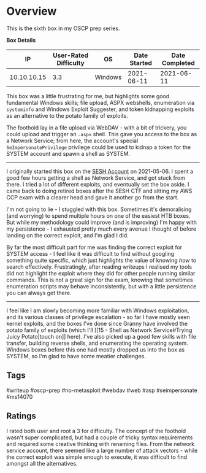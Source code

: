 # Overview

This is the sixth box in my OSCP prep series.

**Box Details**

|IP|User-Rated Difficulty|OS|Date Started|Date Completed|
|---|---|---|---|---|
|10.10.10.15|3.3|Windows|2021-06-11|2021-06-11|

This box was a little frustrating for me, but highlights some good fundamental Windows skills; file upload, ASPX webshells, enumeration via `systeminfo` and Windows Exploit Suggester, and token kidnapping exploits as an alternative to the potato family of exploits.

The foothold lay in a file upload via WebDAV - with a bit of trickery, you could upload and trigger an `.aspx` shell. This gave you access to the box as a Network Service; from here, the account's special `SeImpersonatePrivilege` privilege could be used to kidnap a token for the SYSTEM account and spawn a shell as SYSTEM.

---

I originally started this box on the [SESH Account](https://www.hackthebox.eu/profile/451740) on 2021-05-06. I spent a good few hours getting a shell as Network Service, and got stuck from there. I tried a lot of different exploits, and eventually set the box aside. I came back to doing retired boxes after the SESH CTF and sitting my AWS CCP exam with a clearer head and gave it another go from the start.

I'm not going to lie - I stuggled with this box. Sometimes it's demoralising (and worrying) to spend multiple hours on one of the easiest HTB boxes. But while my methodology could improve (and is improving) I'm happy with my persistence - I exhausted pretty much every avenue I thought of before landing on the correct exploit, and I'm glad I did.

By far the most difficult part for me was finding the correct exploit for SYSTEM access - I feel like it was difficult to find without googling something quite specific, which just highlights the value of knowing *how* to search effectively. Frustratingly, after reading writeups I realised my tools did not highlight the exploit where they did for other people running similar commands. This is not a great sign for the exam, knowing that sometimes enumeration scripts may behave inconsistently, but with a little persistence you can always get there.

___

I feel like I am slowly becoming more familiar with Windows exploitation, and its various classes of privilege escalation - so far I have mostly seen kernel exploits, and the boxes I've done since Granny have involved the potato family of exploits (which I'll [[15 - Shell as Network Service#Trying Juicy Potato|touch on]] here). I've also picked up a good few skills with file transfer, building reverse shells, and enumerating the operating system. Windows boxes before this one had mostly dropped us into the box as SYSTEM, so I'm glad to have some meatier challenges.

## Tags

#writeup #oscp-prep #no-metasploit #webdav #web #asp #seimpersonate #ms14070

## Ratings

I rated both user and root a 3 for difficulty. The concept of the foothold wasn't super complicated, but had a couple of tricky syntax requirements and required some creative thinking with renaming files. From the network service account, there seemed like a large number of attack vectors - while the correct exploit was simple enough to execute, it was difficult to find amongst all the alternatives.